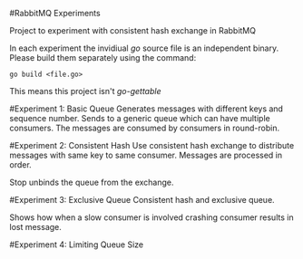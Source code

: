#RabbitMQ Experiments

Project to experiment with consistent hash exchange in RabbitMQ

In each experiment the invidiual _go_ source file is an 
independent binary. Please build them separately using the 
command:

    go build <file.go>

This means this project isn't *go-gettable*


#Experiment 1: Basic Queue
Generates messages with different keys and sequence number.
Sends to a generic queue which can have multiple consumers.
The messages are consumed by consumers in round-robin.

#Experiment 2: Consistent Hash
Use consistent hash exchange to distribute messages with
same key to same consumer. Messages are processed in order.

Stop unbinds the queue from the exchange.

#Experiment 3: Exclusive Queue
Consistent hash and exclusive queue.

Shows how when a slow consumer is involved crashing consumer
results in lost message.

#Experiment 4: Limiting Queue Size
